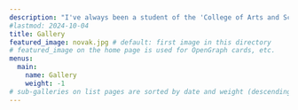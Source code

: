 ```yaml
---
description: "I've always been a student of the 'College of Arts and Sciences' during my studies. So it is only necessary a mix of my creative outlets and my art. (I also love dogs.)" 
#lastmod: 2024-10-04
title: Gallery
featured_image: novak.jpg # default: first image in this directory
# featured_image on the home page is used for OpenGraph cards, etc.
menus:
  main:
    name: Gallery
    weight: -1
# sub-galleries on list pages are sorted by date and weight (descending)
---
```

